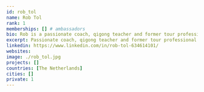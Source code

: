 ```yaml
---
id: rob_tol
name: Rob Tol
rank: 1
memberships: [] # ambassadors
bio: Rob is a passionate coach, qigong teacher and former tour professional golfer. He combines several disciplines and different fields of science in his coaching work. People are often touched by his stillness and inner peace or triggered by his sharp observations and straightforward messages that effortlessly uncover the essence of your being. In whatever way you come into contact with Rob, one thing is for sure, that it will change your life. ThreeFold's intention of creating a self-healing, small-scaled but world wide Internet seamlessly fits my idea of 'One world, One mind'. As humans, we are already connected at a deep level. A level before ideas of separation and perceived differences. I see ThreeFold as a physical, real world reflection of this connectedness. A move towards unity and equality.
excerpt: Passionate coach, qigong teacher and former tour professional golfer.
linkedin: https://www.linkedin.com/in/rob-tol-634614101/
websites: 
image: ./rob_tol.jpg
projects: []
countries: [The Netherlands]
cities: []
private: 1
---
```

